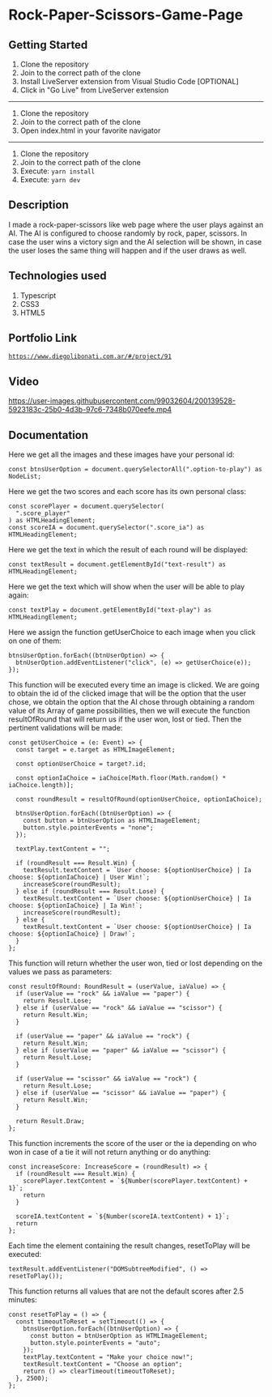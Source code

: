 # Rock-Paper-Scissors-Game-Page

## Getting Started

1. Clone the repository
2. Join to the correct path of the clone
3. Install LiveServer extension from Visual Studio Code [OPTIONAL]
4. Click in "Go Live" from LiveServer extension

---

1. Clone the repository
2. Join to the correct path of the clone
3. Open index.html in your favorite navigator

---

1. Clone the repository
2. Join to the correct path of the clone
3. Execute: `yarn install`
4. Execute: `yarn dev`

## Description

I made a rock-paper-scissors like web page where the user plays against an AI. The AI is configured to choose randomly by rock, paper, scissors. In case the user wins a victory sign and the AI selection will be shown, in case the user loses the same thing will happen and if the user draws as well.

## Technologies used

1. Typescript
2. CSS3
3. HTML5

## Portfolio Link

[`https://www.diegolibonati.com.ar/#/project/91`](https://www.diegolibonati.com.ar/#/project/91)

## Video

https://user-images.githubusercontent.com/99032604/200139528-5923183c-25b0-4d3b-97c6-7348b070eefe.mp4

## Documentation

Here we get all the images and these images have your personal id:

```
const btnsUserOption = document.querySelectorAll(".option-to-play") as NodeList;
```

Here we get the two scores and each score has its own personal class:

```
const scorePlayer = document.querySelector(
  ".score_player"
) as HTMLHeadingElement;
const scoreIA = document.querySelector(".score_ia") as HTMLHeadingElement;
```

Here we get the text in which the result of each round will be displayed:

```
const textResult = document.getElementById("text-result") as HTMLHeadingElement;
```

Here we get the text which will show when the user will be able to play again:

```
const textPlay = document.getElementById("text-play") as HTMLHeadingElement;
```

Here we assign the function getUserChoice to each image when you click on one of them:

```
btnsUserOption.forEach((btnUserOption) => {
  btnUserOption.addEventListener("click", (e) => getUserChoice(e));
});
```

This function will be executed every time an image is clicked. We are going to obtain the id of the clicked image that will be the option that the user chose, we obtain the option that the AI chose through obtaining a random value of its Array of game possibilities, then we will execute the function resultOfRound that will return us if the user won, lost or tied. Then the pertinent validations will be made:

```
const getUserChoice = (e: Event) => {
  const target = e.target as HTMLImageElement;

  const optionUserChoice = target?.id;

  const optionIaChoice = iaChoice[Math.floor(Math.random() * iaChoice.length)];

  const roundResult = resultOfRound(optionUserChoice, optionIaChoice);

  btnsUserOption.forEach((btnUserOption) => {
    const button = btnUserOption as HTMLImageElement;
    button.style.pointerEvents = "none";
  });

  textPlay.textContent = "";

  if (roundResult === Result.Win) {
    textResult.textContent = `User choose: ${optionUserChoice} | Ia choose: ${optionIaChoice} | User Win!`;
    increaseScore(roundResult);
  } else if (roundResult === Result.Lose) {
    textResult.textContent = `User choose: ${optionUserChoice} | Ia choose: ${optionIaChoice} | Ia Win!`;
    increaseScore(roundResult);
  } else {
    textResult.textContent = `User choose: ${optionUserChoice} | Ia choose: ${optionIaChoice} | Draw!`;
  }
};
```

This function will return whether the user won, tied or lost depending on the values we pass as parameters:

```
const resultOfRound: RoundResult = (userValue, iaValue) => {
  if (userValue == "rock" && iaValue == "paper") {
    return Result.Lose;
  } else if (userValue == "rock" && iaValue == "scissor") {
    return Result.Win;
  }

  if (userValue == "paper" && iaValue == "rock") {
    return Result.Win;
  } else if (userValue == "paper" && iaValue == "scissor") {
    return Result.Lose;
  }

  if (userValue == "scissor" && iaValue == "rock") {
    return Result.Lose;
  } else if (userValue == "scissor" && iaValue == "paper") {
    return Result.Win;
  }

  return Result.Draw;
};
```

This function increments the score of the user or the ia depending on who won in case of a tie it will not return anything or do anything:

```
const increaseScore: IncreaseScore = (roundResult) => {
  if (roundResult === Result.Win) {
    scorePlayer.textContent = `${Number(scorePlayer.textContent) + 1}`;
    return
  }

  scoreIA.textContent = `${Number(scoreIA.textContent) + 1}`;
  return
};
```

Each time the element containing the result changes, resetToPlay will be executed:

```
textResult.addEventListener("DOMSubtreeModified", () => resetToPlay());
```

This function returns all values that are not the default scores after 2.5 minutes:

```
const resetToPlay = () => {
  const timeoutToReset = setTimeout(() => {
    btnsUserOption.forEach((btnUserOption) => {
      const button = btnUserOption as HTMLImageElement;
      button.style.pointerEvents = "auto";
    });
    textPlay.textContent = "Make your choice now!";
    textResult.textContent = "Choose an option";
    return () => clearTimeout(timeoutToReset);
  }, 2500);
};
```
